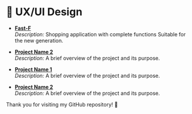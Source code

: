 # 🎨 UX/UI Design
- **[Fast-F]([https://github.com/your-username/project-3](https://www.figma.com/proto/nHjrpw7NVhU9HHBVaTQ8rg/Fast-F-Shopping-App?node-id=39-40&p=f&t=U647zMmn5JYdpfj9-1&scaling=scale-down&content-scaling=fixed&page-id=0%3A1&starting-point-node-id=39%3A40&show-proto-sidebar=1))**  
  _Description:_ Shopping application with complete functions Suitable for the new generation.

- **[Project Name 2](https://github.com/your-username/project-4)**  
  _Description:_ A brief overview of the project and its purpose.

- **[Project Name 1](https://github.com/your-username/project-3)**  
  _Description:_ A brief overview of the project and its purpose.

- **[Project Name 2](https://github.com/your-username/project-4)**  
  _Description:_ A brief overview of the project and its purpose.


Thank you for visiting my GitHub repository! 🌟
